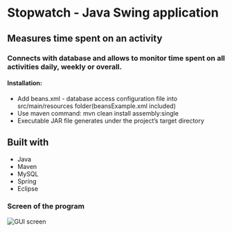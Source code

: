 # Stopwatch - Java Swing application
## Measures time spent on an activity
### Connects with database and allows to monitor time spent on all activities daily, weekly or overall.

#### Installation:
* Add beans.xml - database access configuration file into src/main/resources folder(beansExample.xml included)
* Use maven command: mvn clean install assembly:single
* Executable JAR file generates under the project’s target directory

## Built with
* Java
* Maven
* MySQL
* Spring
* Eclipse

### Screen of the program
<img src="https://i.imgur.com/QKdy80F.png" alt="GUI screen">